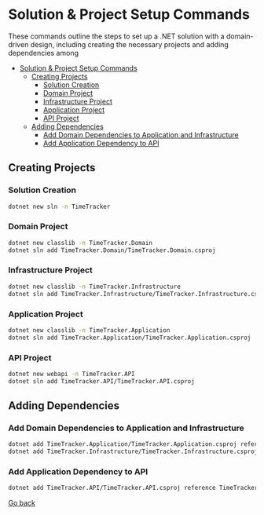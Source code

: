 ﻿# Solution & Project Setup Commands

These commands outline the steps to set up a .NET solution with a domain-driven design, including creating the necessary projects and adding dependencies among 

- [Solution \& Project Setup Commands](#solution--project-setup-commands)
  - [Creating Projects](#creating-projects)
    - [Solution Creation](#solution-creation)
    - [Domain Project](#domain-project)
    - [Infrastructure Project](#infrastructure-project)
    - [Application Project](#application-project)
    - [API Project](#api-project)
  - [Adding Dependencies](#adding-dependencies)
    - [Add Domain Dependencies to Application and Infrastructure](#add-domain-dependencies-to-application-and-infrastructure)
    - [Add Application Dependency to API](#add-application-dependency-to-api)


## Creating Projects
### Solution Creation
```bash
dotnet new sln -n TimeTracker
```
### Domain Project
```bash
dotnet new classlib -n TimeTracker.Domain
dotnet sln add TimeTracker.Domain/TimeTracker.Domain.csproj
```
### Infrastructure Project
```bash
dotnet new classlib -n TimeTracker.Infrastructure
dotnet sln add TimeTracker.Infrastructure/TimeTracker.Infrastructure.csproj
```
### Application Project
```bash
dotnet new classlib -n TimeTracker.Application
dotnet sln add TimeTracker.Application/TimeTracker.Application.csproj
```
### API Project
```bash
dotnet new webapi -n TimeTracker.API
dotnet sln add TimeTracker.API/TimeTracker.API.csproj
```
## Adding Dependencies
### Add Domain Dependencies to Application and Infrastructure
```bash
dotnet add TimeTracker.Application/TimeTracker.Application.csproj reference TimeTracker.Domain/TimeTracker.Domain.csproj
dotnet add TimeTracker.Infrastructure/TimeTracker.Infrastructure.csproj reference TimeTracker.Domain/TimeTracker.Domain.csproj
```
### Add Application Dependency to API
```bash
dotnet add TimeTracker.API/TimeTracker.API.csproj reference TimeTracker.Application/TimeTracker.Application.csproj
```

[Go back](../development.md#timetracker-project-setup-commands)